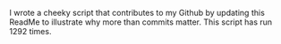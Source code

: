 I wrote a cheeky script that contributes to my Github by updating this ReadMe to illustrate why more than commits matter. This script has run 1292 times.